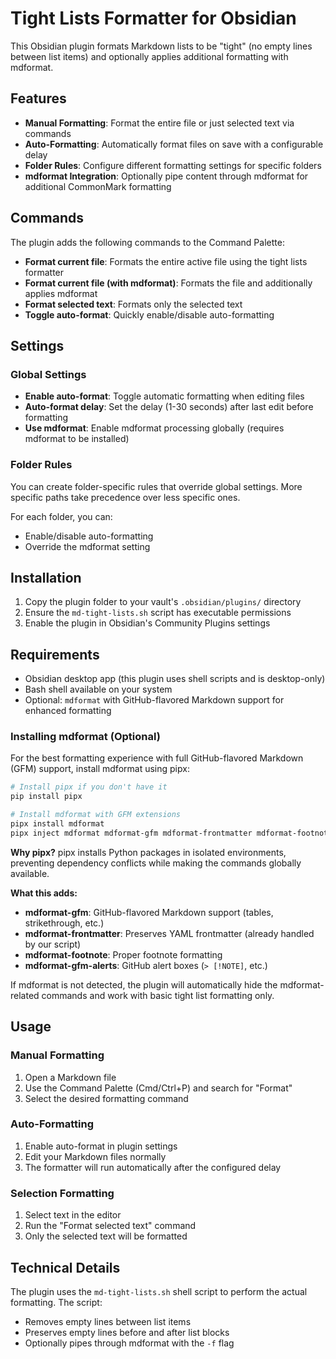 # Tight Lists Formatter for Obsidian

This Obsidian plugin formats Markdown lists to be "tight" (no empty lines between list items) and optionally applies additional formatting with mdformat.

## Features

- **Manual Formatting**: Format the entire file or just selected text via commands
- **Auto-Formatting**: Automatically format files on save with a configurable delay
- **Folder Rules**: Configure different formatting settings for specific folders
- **mdformat Integration**: Optionally pipe content through mdformat for additional CommonMark formatting

## Commands

The plugin adds the following commands to the Command Palette:

- **Format current file**: Formats the entire active file using the tight lists formatter
- **Format current file (with mdformat)**: Formats the file and additionally applies mdformat
- **Format selected text**: Formats only the selected text
- **Toggle auto-format**: Quickly enable/disable auto-formatting

## Settings

### Global Settings

- **Enable auto-format**: Toggle automatic formatting when editing files
- **Auto-format delay**: Set the delay (1-30 seconds) after last edit before formatting
- **Use mdformat**: Enable mdformat processing globally (requires mdformat to be installed)

### Folder Rules

You can create folder-specific rules that override global settings. More specific paths take precedence over less specific ones.

For each folder, you can:
- Enable/disable auto-formatting
- Override the mdformat setting

## Installation

1. Copy the plugin folder to your vault's `.obsidian/plugins/` directory
2. Ensure the `md-tight-lists.sh` script has executable permissions
3. Enable the plugin in Obsidian's Community Plugins settings

## Requirements

- Obsidian desktop app (this plugin uses shell scripts and is desktop-only)
- Bash shell available on your system
- Optional: `mdformat` with GitHub-flavored Markdown support for enhanced formatting

### Installing mdformat (Optional)

For the best formatting experience with full GitHub-flavored Markdown (GFM) support, install mdformat using pipx:

```bash
# Install pipx if you don't have it
pip install pipx

# Install mdformat with GFM extensions
pipx install mdformat
pipx inject mdformat mdformat-gfm mdformat-frontmatter mdformat-footnote mdformat-gfm-alerts
```

**Why pipx?** pipx installs Python packages in isolated environments, preventing dependency conflicts while making the commands globally available.

**What this adds:**
- **mdformat-gfm**: GitHub-flavored Markdown support (tables, strikethrough, etc.)
- **mdformat-frontmatter**: Preserves YAML frontmatter (already handled by our script)
- **mdformat-footnote**: Proper footnote formatting
- **mdformat-gfm-alerts**: GitHub alert boxes (`> [!NOTE]`, etc.)

If mdformat is not detected, the plugin will automatically hide the mdformat-related commands and work with basic tight list formatting only.

## Usage

### Manual Formatting

1. Open a Markdown file
2. Use the Command Palette (Cmd/Ctrl+P) and search for "Format"
3. Select the desired formatting command

### Auto-Formatting

1. Enable auto-format in plugin settings
2. Edit your Markdown files normally
3. The formatter will run automatically after the configured delay

### Selection Formatting

1. Select text in the editor
2. Run the "Format selected text" command
3. Only the selected text will be formatted

## Technical Details

The plugin uses the `md-tight-lists.sh` shell script to perform the actual formatting. The script:
- Removes empty lines between list items
- Preserves empty lines before and after list blocks
- Optionally pipes through mdformat with the `-f` flag
